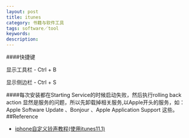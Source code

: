 ```yaml
---
layout: post
title: itunes
category: 书籍与软件工具
tags: software／tool
keywords: 
description: 
---
```


####快捷键

显示工具栏 - Ctrl + B

显示侧边栏 - Ctrl + S

####每次安装都在Starting Service的时候启动失败，然后执行rolling back action
显然是服务的问题，所以先卸载掉相关服务,以Apple开头的服务，如：Apple Software Update    、Bonjour  、Apple Application Support 这些。
##Reference

* [iphone自定义铃声教程(使用itunes11.1)](http://jingyan.baidu.com/article/77b8dc7f24a6446175eab67f.html)

